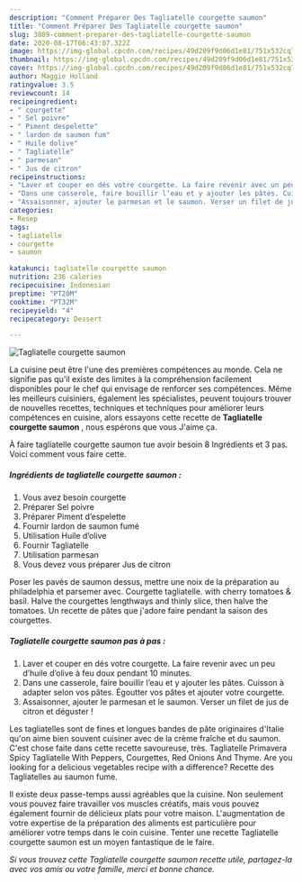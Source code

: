 ```yaml
---
description: "Comment Préparer Des Tagliatelle courgette saumon"
title: "Comment Préparer Des Tagliatelle courgette saumon"
slug: 3809-comment-preparer-des-tagliatelle-courgette-saumon
date: 2020-08-17T06:43:07.322Z
image: https://img-global.cpcdn.com/recipes/49d209f9d06d1e81/751x532cq70/tagliatelle-courgette-saumon-photo-principale-de-la-recette.jpg
thumbnail: https://img-global.cpcdn.com/recipes/49d209f9d06d1e81/751x532cq70/tagliatelle-courgette-saumon-photo-principale-de-la-recette.jpg
cover: https://img-global.cpcdn.com/recipes/49d209f9d06d1e81/751x532cq70/tagliatelle-courgette-saumon-photo-principale-de-la-recette.jpg
author: Maggie Holland
ratingvalue: 3.5
reviewcount: 14
recipeingredient:
- " courgette"
- " Sel poivre"
- " Piment despelette"
- " lardon de saumon fum"
- " Huile dolive"
- " Tagliatelle"
- " parmesan"
- " Jus de citron"
recipeinstructions:
- "Laver et couper en dés votre courgette. La faire revenir avec un peu d’huile d’olive à feu doux pendant 10 minutes."
- "Dans une casserole, faire bouillir l’eau et y ajouter les pâtes. Cuisson à adapter selon vos pâtes. Égoutter vos pâtes et ajouter votre courgette."
- "Assaisonner, ajouter le parmesan et le saumon. Verser un filet de jus de citron et déguster !"
categories:
- Resep
tags:
- tagliatelle
- courgette
- saumon

katakunci: tagliatelle courgette saumon 
nutrition: 236 calories
recipecuisine: Indonesian
preptime: "PT20M"
cooktime: "PT32M"
recipeyield: "4"
recipecategory: Dessert

---
```



![Tagliatelle courgette saumon](https://img-global.cpcdn.com/recipes/49d209f9d06d1e81/751x532cq70/tagliatelle-courgette-saumon-photo-principale-de-la-recette.jpg)

La cuisine peut être l'une des premières compétences au monde. Cela ne signifie pas qu'il existe des limites à la compréhension facilement disponibles pour le chef qui envisage de renforcer ses compétences. Même les meilleurs cuisiniers, également les spécialistes, peuvent toujours trouver de nouvelles recettes, techniques et techniques pour améliorer leurs compétences en cuisine, alors essayons cette recette de <strong> Tagliatelle courgette saumon </strong>, nous espérons que vous J'aime ça.

<!--inarticleads1-->

À faire tagliatelle courgette saumon tue avoir besoin 8 Ingrédients et 3 pas. Voici comment vous faire cette.

##### Ingrédients de tagliatelle courgette saumon :

1. Vous avez besoin  courgette
1. Préparer  Sel poivre
1. Préparer  Piment d’espelette
1. Fournir  lardon de saumon fumé
1. Utilisation  Huile d’olive
1. Fournir  Tagliatelle
1. Utilisation  parmesan
1. Vous devez vous préparer  Jus de citron


Poser les pavés de saumon dessus, mettre une noix de la préparation au philadelphia et parsemer avec. Courgette tagliatelle. with cherry tomatoes &amp; basil. Halve the courgettes lengthways and thinly slice, then halve the tomatoes. Un recette de pâtes que j&#39;adore faire pendant la saison des courgettes. 

<!--inarticleads2-->

##### Tagliatelle courgette saumon pas à pas :

1. Laver et couper en dés votre courgette. La faire revenir avec un peu d’huile d’olive à feu doux pendant 10 minutes.
1. Dans une casserole, faire bouillir l’eau et y ajouter les pâtes. Cuisson à adapter selon vos pâtes. Égoutter vos pâtes et ajouter votre courgette.
1. Assaisonner, ajouter le parmesan et le saumon. Verser un filet de jus de citron et déguster !


Les tagliatelles sont de fines et longues bandes de pâte originaires d&#39;Italie qu&#39;on aime bien souvent cuisiner avec de la crème fraîche et du saumon. C&#39;est chose faite dans cette recette savoureuse, très. Tagliatelle Primavera Spicy Tagliatelle With Peppers, Courgettes, Red Onions And Thyme. Are you looking for a delicious vegetables recipe with a difference? Recette des Tagliatelles au saumon fume. 

<!--inarticleads1-->

<p>
Il existe deux passe-temps aussi agréables que la cuisine. Non seulement vous pouvez faire travailler vos muscles créatifs, mais vous pouvez également fournir de délicieux plats pour votre maison. L'augmentation de votre expertise de la préparation des aliments est particulière pour améliorer votre temps dans le coin cuisine. Tenter une recette Tagliatelle courgette saumon est un moyen fantastique de le faire.
</p>

<p>
<i>Si vous trouvez cette Tagliatelle courgette saumon recette utile, partagez-la avec vos amis ou votre famille, merci et bonne chance.</i>
</p>
